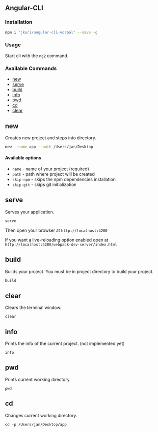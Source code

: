 ## Angular-CLI

### Installation

```sh
npm i "jkuri/angular-cli-vorpal" --save -g
```

### Usage

Start cli with the `ng2` command.

### Available Commands

* [new](#new)
* [serve](#serve)
* [build](#build)
* [info](#info)
* [pwd](#pwd)
* [cd](#cd)
* [clear](#clear)

## new

Creates new project and steps into directory.

```sh
new --name app --path /Users/jan/Desktop
```

#### Available options

* `name` - name of your project (required)
* `path` - path where project will be created
* `skip-npm` - skips the npm dependencies installation
* `skip-git` - skips git initialization

## serve

Serves your application.

```sh
serve
```

Then open your browser at `http://localhost:4200`

If you want a live-reloading option enabled open at `http://localhost:4200/webpack-dev-server/index.html`

## build

Builds your project.
You must be in project directory to build your project.

```sh
build
```

## clear

Clears the terminal window.

```
clear
```

## info

Prints the info of the current project. (not implemented yet)

```
info
```

## pwd

Prints current working directory.

```
pwd
```

## cd

Changes current working directory.

```
cd -p /Users/jan/Desktop/app
```
